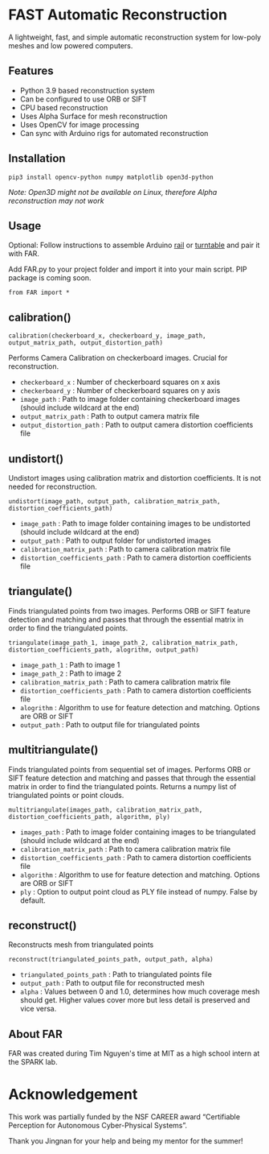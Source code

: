 # FAST Automatic Reconstruction 

A lightweight, fast, and simple automatic reconstruction system for low-poly meshes and low powered computers.

## Features
* Python 3.9 based reconstruction system
* Can be configured to use ORB or SIFT
* CPU based reconstruction
* Uses Alpha Surface for mesh reconstruction
* Uses OpenCV for image processing
* Can sync with Arduino rigs for automated reconstruction


## Installation

```pip3 install opencv-python numpy matplotlib open3d-python```

*Note: Open3D might not be available on Linux, therefore Alpha reconstruction may not work*

## Usage

Optional: Follow instructions to assemble Arduino [rail](Arduino/rig.md) or [turntable](Arduino/turntable.md) and pair it with FAR.

Add FAR.py to your project folder and import it into your main script. PIP package is coming soon.

```
from FAR import *
```

## calibration() 
```
calibration(checkerboard_x, checkerboard_y, image_path, output_matrix_path, output_distortion_path)
```
Performs Camera Calibration on checkerboard images. Crucial for reconstruction.

* ```checkerboard_x``` : Number of checkerboard squares on x axis
* ```checkerboard_y``` : Number of checkerboard squares on y axis
* ```image_path``` : Path to image folder containing checkerboard images (should include wildcard at the end)
* ```output_matrix_path``` : Path to output camera matrix file
* ```output_distortion_path``` : Path to output camera distortion coefficients file

## undistort() 
Undistort images using calibration matrix and distortion coefficients. It is not needed for reconstruction.
```
undistort(image_path, output_path, calibration_matrix_path, distortion_coefficients_path)
```
* ```image_path``` : Path to image folder containing images to be undistorted (should include wildcard at the end)
* ```output_path``` : Path to output folder for undistorted images
* ```calibration_matrix_path``` : Path to camera calibration matrix file
* ```distortion_coefficients_path``` : Path to camera distortion coefficients file

## triangulate() 
Finds triangulated points from two images. Performs ORB or SIFT feature detection and matching and passes that through the essential matrix in order to find the triangulated points.
```
triangulate(image_path_1, image_path_2, calibration_matrix_path, distortion_coefficients_path, alogrithm, output_path)
```
* ```image_path_1``` : Path to image 1
* ```image_path_2``` : Path to image 2
* ```calibration_matrix_path``` : Path to camera calibration matrix file
* ```distortion_coefficients_path``` : Path to camera distortion coefficients file
* ```alogrithm``` : Algorithm to use for feature detection and matching. Options are ORB or SIFT
* ```output_path``` : Path to output file for triangulated points

## multitriangulate() 
Finds triangulated points from sequential set of images. Performs ORB or SIFT feature detection and matching and passes that through the essential matrix in order to find the triangulated points. Returns a numpy list of triangulated points or point clouds.
```
multitriangulate(images_path, calibration_matrix_path, distortion_coefficients_path, algorithm, ply)
```
* ```images_path``` : Path to image folder containing images to be triangulated (should include wildcard at the end)
* ```calibration_matrix_path``` : Path to camera calibration matrix file
* ```distortion_coefficients_path``` : Path to camera distortion coefficients file
* ```algorithm``` : Algorithm to use for feature detection and matching. Options are ORB or SIFT
* ```ply``` : Option to output point cloud as PLY file instead of numpy. False by default.

## reconstruct()
Reconstructs mesh from triangulated points
```
reconstruct(triangulated_points_path, output_path, alpha)
```
* ```triangulated_points_path``` : Path to triangulated points file
* ```output_path``` : Path to output file for reconstructed mesh
* ```alpha``` : Values between 0 and 1.0, determines how much coverage mesh should get. Higher values cover more but less detail is preserved and vice versa.

## About FAR
FAR was created during Tim Nguyen's time at MIT as a high school intern at the SPARK lab.

# Acknowledgement
This work was partially funded by the NSF CAREER award “Certifiable Perception for Autonomous Cyber-Physical Systems”.

Thank you Jingnan for your help and being my mentor for the summer!


